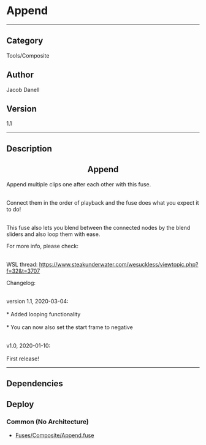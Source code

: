 # Append
___

## Category
Tools/Composite

## Author
Jacob Danell

## Version
1.1

___

## Description
<center><h2>Append</h2></center>
<p>Append multiple clips one after each other with this fuse.</p>

<br>Connect them in the order of playback and the fuse does what you expect it to do!</br>

<br>This fuse also lets you blend between the connected nodes by the blend sliders and also loop them with ease.</br>

<p>For more info, please check:</p>

<br>WSL thread: <a href="https://www.steakunderwater.com/wesuckless/viewtopic.php?f=32&t=3707">https://www.steakunderwater.com/wesuckless/viewtopic.php?f=32&t=3707</a></br>


<p>Changelog:</p>
<br>version 1.1, 2020-03-04:</br>
<br>* Added looping functionality</br>
<br>* You can now also set the start frame to negative</br>

<br>v1.0, 2020-01-10:</br>
<br>First release!</br>

___

## Dependencies

## Deploy

### Common (No Architecture)

<ul>
<li><a href="https://gitlab.com/WeSuckLess/Reactor/-/blob/master/Atoms/com.JacobDanell.Append/Fuses/Composite/Append.fuse?ref_type=heads">Fuses/Composite/Append.fuse</a></li>
</ul>
